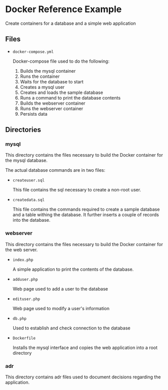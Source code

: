 # Docker Reference Example

Create containers for a database and a simple web application

## Files

- `docker-compose.yml`

  Docker-compose file used to do the following:

    1. Builds the mysql container
    2. Runs the container
    3. Waits for the database to start
    4. Creates a mysql user
    5. Creates and loads the sample database
    6. Runs a command to print the database contents
    7. Builds the webserver container
    8. Runs the webserver container
    9. Persists data

## Directories

### mysql

This directory contains the files necessary to build the Docker container for the mysql database.

The actual database commands are in two files:

- `createuser.sql`

  This file contains the sql necessary to create a non-root user.

- `createdata.sql`

  This file contains the commands required to create a sample database and a table withing the database. It further inserts a couple of records into the database.

### webserver

This directory contains the files necessary to build the Docker container for the web server.

- `index.php`

  A simple application to print the contents of the database.

- `adduser.php`

  Web page used to add a user to the database

- `edituser.php`

  Web page used to modify a user's information

- `db.php`

  Used to establish and check connection to the database

- `Dockerfile`

  Installs the mysql interface and copies the web application into a root directory

### adr

This directory contains adr files used to document decisions regarding the application.

